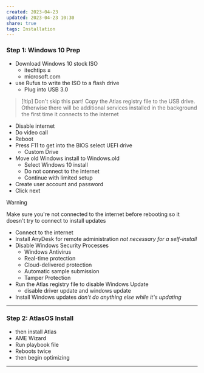 ```yaml
---
created: 2023-04-23
updated: 2023-04-23 10:30
share: true
tags: Installation
---
```


### Step 1: Windows 10 Prep  
- Download Windows 10 stock ISO 
	- itechtips ≤
	- microsoft.com
- use Rufus to write the ISO to a flash drive 
	- Plug into USB 3.0 


> [!tip] Don't skip this part! 
> Copy the Atlas registry file to the USB drive. Otherwise there will be additional services installed in the background the first time it connects to the internet

- Disable internet 
- Do video call
- Reboot 
- Press F11 to get into the BIOS select UEFI drive 
	- Custom Drive 
- Move old Windows install to Windows.old
	- Select Windows 10 install 
	- Do not connect to the internet 
	- Continue with limited setup
- Create user account and password 
- Click next 

>[!warning] 
>Make sure you're not connected to the internet before rebooting so it doesn't try to connect to install updates 

- Connect to the internet 
- Install AnyDesk for remote administration *not necessary for a self-install*
- Disable Windows Security Processes  
	- Windows Antivirus 
	- Real-time protection 
	- Cloud-delivered protection 
	- Automatic sample submission 
	- Tamper Protection 
- Run the Atlas registry file to disable Windows Update
	- disable driver update and windows update 
- Install Windows updates *don't do anything else while it's updating*

---

### Step 2: AtlasOS Install
- then install Atlas 
- AME Wizard 
- Run playbook file
- Reboots twice 
- then begin optimizing 

---


